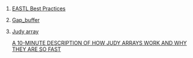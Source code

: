  1. [EASTL Best Practices](https://eastl.docsforge.com/master/best-practices/)
 2. [Gap_buffer](https://en.wikipedia.org/wiki/Gap_buffer)
 3. [Judy array](https://en.wikipedia.org/wiki/Judy_array)
    
    [A 10-MINUTE DESCRIPTION OF HOW JUDY ARRAYS WORK AND WHY THEY ARE SO FAST](http://judy.sourceforge.net/downloads/10minutes.htm)
